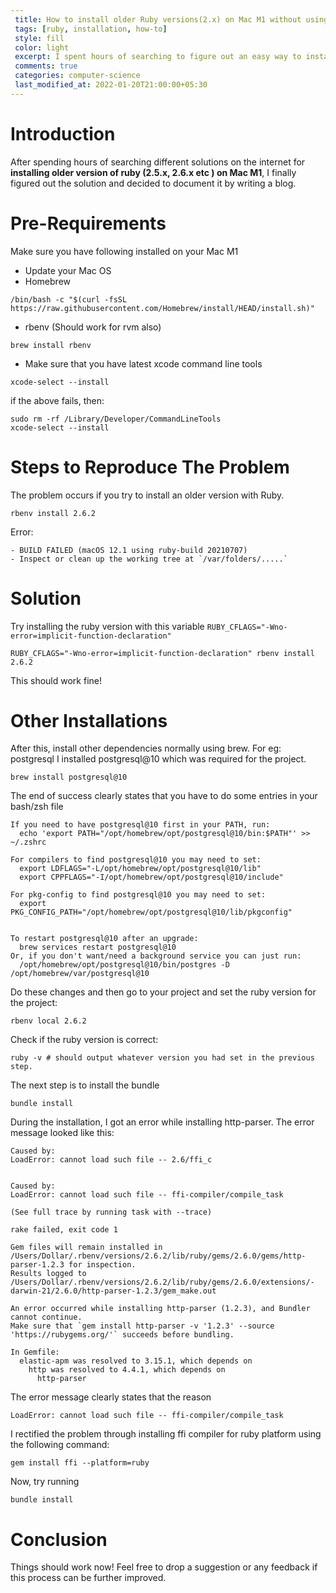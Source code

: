 ```yaml
---
 title: How to install older Ruby versions(2.x) on Mac M1 without using arch x86_64
 tags: [ruby, installation, how-to]
 style: fill
 color: light
 excerpt: I spent hours of searching to figure out an easy way to install older versions of ruby on mac m1
 comments: true
 categories: computer-science
 last_modified_at: 2022-01-20T21:00:00+05:30
---
```


# Introduction
After spending hours of searching different solutions on the internet for **installing older version of ruby (2.5.x, 
2.6.x etc ) on Mac M1**, I finally figured out the solution and decided to document it by writing a blog.


# Pre-Requirements
Make sure you have following installed on your Mac M1
- Update your Mac OS
- Homebrew
```
/bin/bash -c "$(curl -fsSL https://raw.githubusercontent.com/Homebrew/install/HEAD/install.sh)"
```
- rbenv (Should work for rvm also)
```
brew install rbenv
```

- Make sure that you have latest xcode command line tools
```
xcode-select --install
```
if the above fails, then:
```
sudo rm -rf /Library/Developer/CommandLineTools
xcode-select --install
```


# Steps to Reproduce The Problem
The problem occurs if you try to install an older version with Ruby.

```
rbenv install 2.6.2
```

Error:
```
- BUILD FAILED (macOS 12.1 using ruby-build 20210707)
- Inspect or clean up the working tree at `/var/folders/.....`
```

# Solution

Try installing the ruby version with this variable `RUBY_CFLAGS="-Wno-error=implicit-function-declaration"`


```
RUBY_CFLAGS="-Wno-error=implicit-function-declaration" rbenv install 2.6.2
```

This should work fine!

# Other Installations

After this, install other dependencies normally using brew. For eg: postgresql
I installed postgresql@10 which was required for the project. 

```
brew install postgresql@10
```

The end of success clearly states that you have to do some entries in your bash/zsh file

```
If you need to have postgresql@10 first in your PATH, run:
  echo 'export PATH="/opt/homebrew/opt/postgresql@10/bin:$PATH"' >> ~/.zshrc

For compilers to find postgresql@10 you may need to set:
  export LDFLAGS="-L/opt/homebrew/opt/postgresql@10/lib"
  export CPPFLAGS="-I/opt/homebrew/opt/postgresql@10/include"

For pkg-config to find postgresql@10 you may need to set:
  export PKG_CONFIG_PATH="/opt/homebrew/opt/postgresql@10/lib/pkgconfig"


To restart postgresql@10 after an upgrade:
  brew services restart postgresql@10
Or, if you don't want/need a background service you can just run:
  /opt/homebrew/opt/postgresql@10/bin/postgres -D /opt/homebrew/var/postgresql@10
```

Do these changes and then go to your project and set the ruby version for the project:

```
rbenv local 2.6.2
```
Check if the ruby version is correct:
```
ruby -v # should output whatever version you had set in the previous step.
```

The next step is to install the bundle

```
bundle install
```

During the installation, I got an error while installing http-parser. The error message looked
like this:

```
Caused by:
LoadError: cannot load such file -- 2.6/ffi_c


Caused by:
LoadError: cannot load such file -- ffi-compiler/compile_task

(See full trace by running task with --trace)

rake failed, exit code 1

Gem files will remain installed in /Users/Dollar/.rbenv/versions/2.6.2/lib/ruby/gems/2.6.0/gems/http-parser-1.2.3 for inspection.
Results logged to /Users/Dollar/.rbenv/versions/2.6.2/lib/ruby/gems/2.6.0/extensions/-darwin-21/2.6.0/http-parser-1.2.3/gem_make.out

An error occurred while installing http-parser (1.2.3), and Bundler cannot continue.
Make sure that `gem install http-parser -v '1.2.3' --source 'https://rubygems.org/'` succeeds before bundling.

In Gemfile:
  elastic-apm was resolved to 3.15.1, which depends on
    http was resolved to 4.4.1, which depends on
      http-parser
```

The error message clearly states that the reason
```
LoadError: cannot load such file -- ffi-compiler/compile_task
```

I rectified the problem through installing ffi compiler for ruby platform using the following 
command:

```
gem install ffi --platform=ruby
```

Now, try running

```
bundle install
```

# Conclusion
Things should work now! Feel free to drop a suggestion or any feedback if this process 
can be further improved. 
